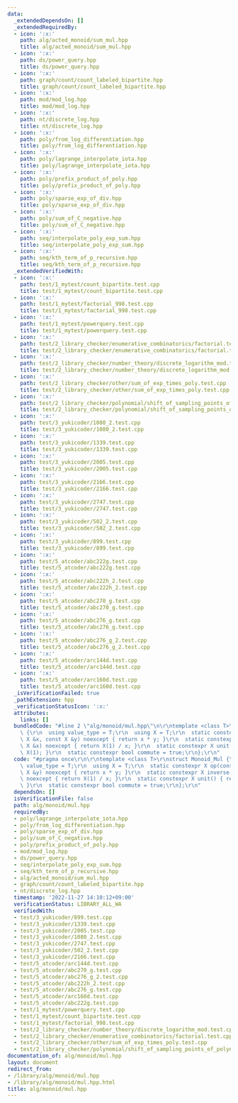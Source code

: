 ```yaml
---
data:
  _extendedDependsOn: []
  _extendedRequiredBy:
  - icon: ':x:'
    path: alg/acted_monoid/sum_mul.hpp
    title: alg/acted_monoid/sum_mul.hpp
  - icon: ':x:'
    path: ds/power_query.hpp
    title: ds/power_query.hpp
  - icon: ':x:'
    path: graph/count/count_labeled_bipartite.hpp
    title: graph/count/count_labeled_bipartite.hpp
  - icon: ':x:'
    path: mod/mod_log.hpp
    title: mod/mod_log.hpp
  - icon: ':x:'
    path: nt/discrete_log.hpp
    title: nt/discrete_log.hpp
  - icon: ':x:'
    path: poly/from_log_differentiation.hpp
    title: poly/from_log_differentiation.hpp
  - icon: ':x:'
    path: poly/lagrange_interpolate_iota.hpp
    title: poly/lagrange_interpolate_iota.hpp
  - icon: ':x:'
    path: poly/prefix_product_of_poly.hpp
    title: poly/prefix_product_of_poly.hpp
  - icon: ':x:'
    path: poly/sparse_exp_of_div.hpp
    title: poly/sparse_exp_of_div.hpp
  - icon: ':x:'
    path: poly/sum_of_C_negative.hpp
    title: poly/sum_of_C_negative.hpp
  - icon: ':x:'
    path: seq/interpolate_poly_exp_sum.hpp
    title: seq/interpolate_poly_exp_sum.hpp
  - icon: ':x:'
    path: seq/kth_term_of_p_recursive.hpp
    title: seq/kth_term_of_p_recursive.hpp
  _extendedVerifiedWith:
  - icon: ':x:'
    path: test/1_mytest/count_bipartite.test.cpp
    title: test/1_mytest/count_bipartite.test.cpp
  - icon: ':x:'
    path: test/1_mytest/factorial_998.test.cpp
    title: test/1_mytest/factorial_998.test.cpp
  - icon: ':x:'
    path: test/1_mytest/powerquery.test.cpp
    title: test/1_mytest/powerquery.test.cpp
  - icon: ':x:'
    path: test/2_library_checker/enumerative_combinatorics/factorial.test.cpp
    title: test/2_library_checker/enumerative_combinatorics/factorial.test.cpp
  - icon: ':x:'
    path: test/2_library_checker/number_theory/discrete_logarithm_mod.test.cpp
    title: test/2_library_checker/number_theory/discrete_logarithm_mod.test.cpp
  - icon: ':x:'
    path: test/2_library_checker/other/sum_of_exp_times_poly.test.cpp
    title: test/2_library_checker/other/sum_of_exp_times_poly.test.cpp
  - icon: ':x:'
    path: test/2_library_checker/polynomial/shift_of_sampling_points_of_polynomial.test.cpp
    title: test/2_library_checker/polynomial/shift_of_sampling_points_of_polynomial.test.cpp
  - icon: ':x:'
    path: test/3_yukicoder/1080_2.test.cpp
    title: test/3_yukicoder/1080_2.test.cpp
  - icon: ':x:'
    path: test/3_yukicoder/1339.test.cpp
    title: test/3_yukicoder/1339.test.cpp
  - icon: ':x:'
    path: test/3_yukicoder/2005.test.cpp
    title: test/3_yukicoder/2005.test.cpp
  - icon: ':x:'
    path: test/3_yukicoder/2166.test.cpp
    title: test/3_yukicoder/2166.test.cpp
  - icon: ':x:'
    path: test/3_yukicoder/2747.test.cpp
    title: test/3_yukicoder/2747.test.cpp
  - icon: ':x:'
    path: test/3_yukicoder/502_2.test.cpp
    title: test/3_yukicoder/502_2.test.cpp
  - icon: ':x:'
    path: test/3_yukicoder/899.test.cpp
    title: test/3_yukicoder/899.test.cpp
  - icon: ':x:'
    path: test/5_atcoder/abc222g.test.cpp
    title: test/5_atcoder/abc222g.test.cpp
  - icon: ':x:'
    path: test/5_atcoder/abc222h_2.test.cpp
    title: test/5_atcoder/abc222h_2.test.cpp
  - icon: ':x:'
    path: test/5_atcoder/abc270_g.test.cpp
    title: test/5_atcoder/abc270_g.test.cpp
  - icon: ':x:'
    path: test/5_atcoder/abc276_g.test.cpp
    title: test/5_atcoder/abc276_g.test.cpp
  - icon: ':x:'
    path: test/5_atcoder/abc276_g_2.test.cpp
    title: test/5_atcoder/abc276_g_2.test.cpp
  - icon: ':x:'
    path: test/5_atcoder/arc144d.test.cpp
    title: test/5_atcoder/arc144d.test.cpp
  - icon: ':x:'
    path: test/5_atcoder/arc160d.test.cpp
    title: test/5_atcoder/arc160d.test.cpp
  _isVerificationFailed: true
  _pathExtension: hpp
  _verificationStatusIcon: ':x:'
  attributes:
    links: []
  bundledCode: "#line 2 \"alg/monoid/mul.hpp\"\n\r\ntemplate <class T>\r\nstruct Monoid_Mul\
    \ {\r\n  using value_type = T;\r\n  using X = T;\r\n  static constexpr X op(const\
    \ X &x, const X &y) noexcept { return x * y; }\r\n  static constexpr X inverse(const\
    \ X &x) noexcept { return X(1) / x; }\r\n  static constexpr X unit() { return\
    \ X(1); }\r\n  static constexpr bool commute = true;\r\n};\r\n"
  code: "#pragma once\r\n\r\ntemplate <class T>\r\nstruct Monoid_Mul {\r\n  using\
    \ value_type = T;\r\n  using X = T;\r\n  static constexpr X op(const X &x, const\
    \ X &y) noexcept { return x * y; }\r\n  static constexpr X inverse(const X &x)\
    \ noexcept { return X(1) / x; }\r\n  static constexpr X unit() { return X(1);\
    \ }\r\n  static constexpr bool commute = true;\r\n};\r\n"
  dependsOn: []
  isVerificationFile: false
  path: alg/monoid/mul.hpp
  requiredBy:
  - poly/lagrange_interpolate_iota.hpp
  - poly/from_log_differentiation.hpp
  - poly/sparse_exp_of_div.hpp
  - poly/sum_of_C_negative.hpp
  - poly/prefix_product_of_poly.hpp
  - mod/mod_log.hpp
  - ds/power_query.hpp
  - seq/interpolate_poly_exp_sum.hpp
  - seq/kth_term_of_p_recursive.hpp
  - alg/acted_monoid/sum_mul.hpp
  - graph/count/count_labeled_bipartite.hpp
  - nt/discrete_log.hpp
  timestamp: '2022-11-27 14:10:12+09:00'
  verificationStatus: LIBRARY_ALL_WA
  verifiedWith:
  - test/3_yukicoder/899.test.cpp
  - test/3_yukicoder/1339.test.cpp
  - test/3_yukicoder/2005.test.cpp
  - test/3_yukicoder/1080_2.test.cpp
  - test/3_yukicoder/2747.test.cpp
  - test/3_yukicoder/502_2.test.cpp
  - test/3_yukicoder/2166.test.cpp
  - test/5_atcoder/arc144d.test.cpp
  - test/5_atcoder/abc270_g.test.cpp
  - test/5_atcoder/abc276_g_2.test.cpp
  - test/5_atcoder/abc222h_2.test.cpp
  - test/5_atcoder/abc276_g.test.cpp
  - test/5_atcoder/arc160d.test.cpp
  - test/5_atcoder/abc222g.test.cpp
  - test/1_mytest/powerquery.test.cpp
  - test/1_mytest/count_bipartite.test.cpp
  - test/1_mytest/factorial_998.test.cpp
  - test/2_library_checker/number_theory/discrete_logarithm_mod.test.cpp
  - test/2_library_checker/enumerative_combinatorics/factorial.test.cpp
  - test/2_library_checker/other/sum_of_exp_times_poly.test.cpp
  - test/2_library_checker/polynomial/shift_of_sampling_points_of_polynomial.test.cpp
documentation_of: alg/monoid/mul.hpp
layout: document
redirect_from:
- /library/alg/monoid/mul.hpp
- /library/alg/monoid/mul.hpp.html
title: alg/monoid/mul.hpp
---
```

